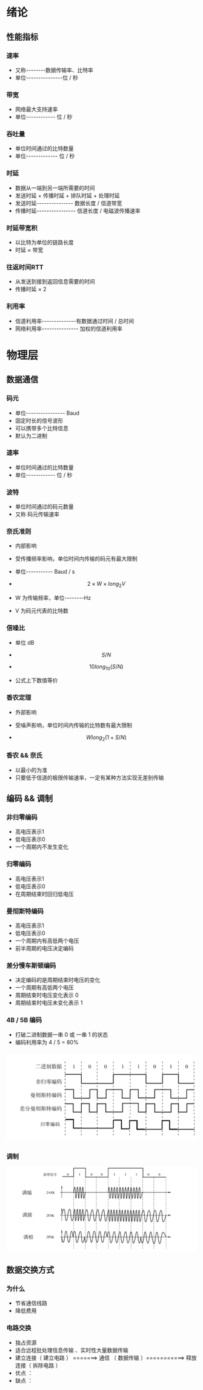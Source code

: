 # 绪论

## 性能指标

### 速率

- 又称--------数据传输率、比特率
- 单位---------------位  /  秒

### 带宽

- 网络最大支持速率
- 单位------------ 位 / 秒

### 吞吐量

- 单位时间通过的比特数量
- 单位------------- 位 / 秒

### 时延

- 数据从一端到另一端所需要的时间
- 发送时延 + 传播时延 + 排队时延 + 处理时延
- 发送时延--------------- 数据长度 / 信道带宽
- 传播时延---------------- 信道长度 / 电磁波传播速率

### 时延带宽积

- 以比特为单位的链路长度
- 时延 × 带宽

### 往返时间RTT

- 从发送到接到返回信息需要的时间
- 传播时延 × 2

### 利用率

- 信道利用率--------------有数据通过时间 / 总时间
- 网络利用率--------------- 加权的信道利用率

# 物理层

## 数据通信

### 码元

- 单位---------------- Baud
- 固定时长的信号波形
- 可以携带多个比特信息
- 默认为二进制

### 速率

- 单位时间通过的比特数量
- 单位------------ 位 / 秒

### 波特

- 单位时间通过的码元数量
- 又称 码元传输速率

### 奈氏准则

- 内部影响

- 受传播频率影响，单位时间内传输的码元有最大限制

- 单位----------- Baud / s

- $$
    2×W×long_2V
    $$

- W 为传输频率，单位--------Hz

- V 为码元代表的比特数

### 信噪比

- 单位 dB

- $$
    S/N
    $$

- $$
    10long_{10}(S/N)
    $$

- 公式上下数值等价

### 香农定理

- 外部影响

- 受噪声影响，单位时间内传输的比特数有最大限制

- $$
    W  long_2(1+S/N)
    $$

### 香农 && 奈氏

- 以最小的为准
- 只要低于信道的极限传输速率，一定有某种方法实现无差别传输

## 编码 && 调制

### 非归零编码

- 高电压表示1
- 低电压表示0
- 一个周期内不发生变化

### 归零编码

- 高电压表示1
- 低电压表示0
- 在周期结束时回归低电压

### 曼彻斯特编码

- 高电压表示1
- 低电压表示0
- 一个周期内有高低两个电压
- 前半周期的电压决定编码

### 差分慢车斯顿编码

- 决定编码的是周期结束时电压的变化
- 一个周期有高低两个电压
- 周期结束时电压变化表示 0
- 周期结束时电压未变化表示 1

### 4B / 5B 编码

- 打破二进制数据一串 0 或  一串 1 的状态
- 编码利用率为  4 / 5 = 80%

### ![](images/编码.png)

### 调制

![](images/调制.png)

## 数据交换方式

### 为什么

- 节省通信线路
- 降低费用

### 电路交换

- 独占资源
- 适合远程批处理信息传输 、实时性大量数据传输
- 建立连接（ 建立电路 ） =======>  通信 （ 数据传输 ）===========> 释放连接（ 拆除电路 ）
- 优点  ：
- 缺点  ：

### 